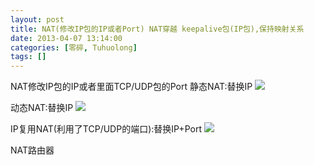 ```yaml
---
layout: post
title: NAT(修改IP包的IP或者Port) NAT穿越 keepalive包(IP包),保持映射关系
date: 2013-04-07 13:14:00
categories: [零碎, Tuhuolong]
tags: []
---
```

NAT修改IP包的IP或者里面TCP/UDP包的Port
静态NAT:替换IP
![](http://img.blog.csdn.net/20130427134959880)



动态NAT:替换IP
![](http://img.blog.csdn.net/20130427135023754)



IP复用NAT(利用了TCP/UDP的端口):替换IP+Port
![](http://img.blog.csdn.net/20130427135050917)





NAT路由器



